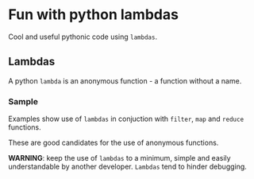# Fun with python lambdas

Cool and useful pythonic code using `lambdas`.

## Lambdas

A python `lambda` is an anonymous function - a function without a name.

### Sample

Examples show use of `lambdas` in conjuction with `filter`, `map` and `reduce`
functions.

These are good candidates for the use of anonymous functions.

**WARNING**: keep the use of `lambdas` to a minimum, simple and easily
understandable by another developer. `Lambdas` tend to hinder debugging.
